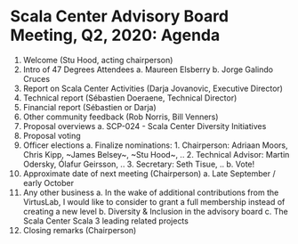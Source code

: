 # Scala Center Advisory Board Meeting, Q2, 2020: Agenda

1. Welcome (Stu Hood, acting chairperson)
2. Intro of 47 Degrees Attendees
    a. Maureen Elsberry
    b. Jorge Galindo Cruces
3. Report on Scala Center Activities (Darja Jovanovic, Executive Director)
4. Technical report (Sébastien Doeraene, Technical Director)
5. Financial report (Sébastien or Darja)
6. Other community feedback (Rob Norris, Bill Venners)
7. Proposal overviews
    a. SCP-024 - Scala Center Diversity Initiatives
8. Proposal voting
9. Officer elections
    a. Finalize nominations:
        1. Chairperson: Adriaan Moors, Chris Kipp, ~James Belsey~, ~Stu Hood~, ..
        2. Technical Advisor: Martin Odersky, Ólafur Geirsson, ..
        3. Secretary: Seth Tisue, ..
    b. Vote!
10. Approximate date of next meeting (Chairperson)
    a. Late September / early October
11. Any other business
    a. In the wake of additional contributions from the VirtusLab, I would like to consider to grant a full membership instead of creating a new level
    b. Diversity & Inclusion in the advisory board
    c. The Scala Center Scala 3 leading related projects
12. Closing remarks (Chairperson)
